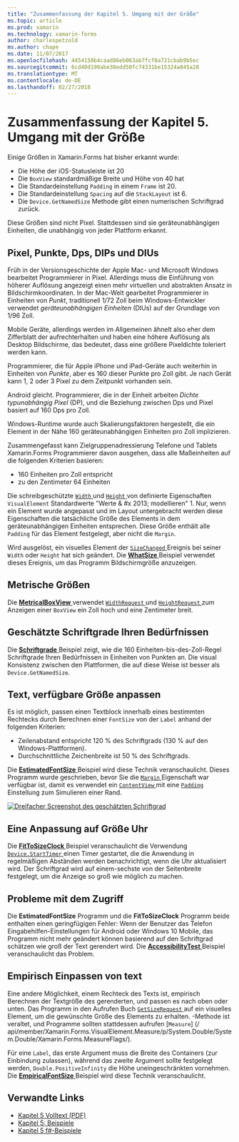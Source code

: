 ```yaml
---
title: "Zusammenfassung der Kapitel 5. Umgang mit der Größe"
ms.topic: article
ms.prod: xamarin
ms.technology: xamarin-forms
author: charlespetzold
ms.author: chape
ms.date: 11/07/2017
ms.openlocfilehash: 4454150b4caad86eb063ab7fcf8a721cbab9b5ec
ms.sourcegitcommit: 6cd40d190abe38edd50fc74331be15324a845a28
ms.translationtype: MT
ms.contentlocale: de-DE
ms.lasthandoff: 02/27/2018
---
```

# <a name="summary-of-chapter-5-dealing-with-sizes"></a>Zusammenfassung der Kapitel 5. Umgang mit der Größe

Einige Größen in Xamarin.Forms hat bisher erkannt wurde:

- Die Höhe der iOS-Statusleiste ist 20
- Die `BoxView` standardmäßige Breite und Höhe von 40 hat
- Die Standardeinstellung `Padding` in einem `Frame` ist 20.
- Die Standardeinstellung `Spacing` auf die `StackLayout` ist 6.
- Die `Device.GetNamedSize` Methode gibt einen numerischen Schriftgrad zurück.

Diese Größen sind nicht Pixel. Stattdessen sind sie geräteunabhängigen Einheiten, die unabhängig von jeder Plattform erkannt.

## <a name="pixels-points-dps-dips-and-dius"></a>Pixel, Punkte, Dps, DIPs und DIUs

Früh in der Versionsgeschichte der Apple Mac- und Microsoft Windows bearbeitet Programmierer in Pixel. Allerdings muss die Einführung von höherer Auflösung angezeigt einen mehr virtuellen und abstrakten Ansatz in Bildschirmkoordinaten. In der Mac-Welt gearbeitet Programmierer in Einheiten von *Punkt*, traditionell 1/72 Zoll beim Windows-Entwickler verwendet *geräteunabhängigen Einheiten* (DIUs) auf der Grundlage von 1/96 Zoll.

Mobile Geräte, allerdings werden im Allgemeinen ähnelt also eher dem Zifferblatt der aufrechterhalten und haben eine höhere Auflösung als Desktop Bildschirme, das bedeutet, dass eine größere Pixeldichte toleriert werden kann.

Programmierer, die für Apple iPhone und iPad-Geräte auch weiterhin in Einheiten von *Punkte*, aber es 160 dieser Punkte pro Zoll gibt. Je nach Gerät kann 1, 2 oder 3 Pixel zu dem Zeitpunkt vorhanden sein.

Android gleicht. Programmierer, die in der Einheit arbeiten *Dichte typunabhängig Pixel* (DP), und die Beziehung zwischen Dps und Pixel basiert auf 160 Dps pro Zoll.

Windows-Runtime wurde auch Skalierungsfaktoren hergestellt, die ein Element in der Nähe 160 geräteunabhängigen Einheiten pro Zoll implizieren.

Zusammengefasst kann Zielgruppenadressierung Telefone und Tablets Xamarin.Forms Programmierer davon ausgehen, dass alle Maßeinheiten auf die folgenden Kriterien basieren:

- 160 Einheiten pro Zoll entspricht
- zu den Zentimeter 64 Einheiten

Die schreibgeschützte [ `Width` ](https://developer.xamarin.com/api/property/Xamarin.Forms.VisualElement.Width/) und [ `Height` ](https://developer.xamarin.com/api/property/Xamarin.Forms.VisualElement.Height/) von definierte Eigenschaften `VisualElement` Standardwerte "Werte & #x 2013; modellieren" 1. Nur, wenn ein Element wurde angepasst und im Layout untergebracht werden diese Eigenschaften die tatsächliche Größe des Elements in dem geräteunabhängigen Einheiten entsprechen. Diese Größe enthält alle `Padding` für das Element festgelegt, aber nicht die `Margin`.

Wird ausgelöst, ein visuelles Element der [ `SizeChanged` ](https://developer.xamarin.com/api/event/Xamarin.Forms.VisualElement.SizeChanged/) Ereignis bei seiner `Width` oder `Height` hat sich geändert. Die [ **WhatSize** ](https://github.com/xamarin/xamarin-forms-book-samples/tree/master/Chapter05/WhatSize) Beispiel verwendet dieses Ereignis, um das Programm Bildschirmgröße anzuzeigen.

## <a name="metrical-sizes"></a>Metrische Größen

Die [ **MetricalBoxView** ](https://github.com/xamarin/xamarin-forms-book-samples/tree/master/Chapter05/MetricalBoxView) verwendet [ `WidthRequest` ](https://developer.xamarin.com/api/property/Xamarin.Forms.VisualElement.WidthRequest/) und [ `HeightRequest` ](https://developer.xamarin.com/api/property/Xamarin.Forms.VisualElement.HeightRequest/) zum Anzeigen einer `BoxView` ein Zoll hoch und eine Zentimeter breit.

## <a name="estimated-font-sizes"></a>Geschätzte Schriftgrade Ihren Bedürfnissen

Die [ **Schriftgrade** ](https://github.com/xamarin/xamarin-forms-book-samples/tree/master/Chapter05/FontSizes) Beispiel zeigt, wie die 160 Einheiten-bis-des-Zoll-Regel Schriftgrade Ihren Bedürfnissen in Einheiten von Punkten an. Die visual Konsistenz zwischen den Plattformen, die auf diese Weise ist besser als `Device.GetNamedSize`.

## <a name="fitting-text-to-available-size"></a>Text, verfügbare Größe anpassen

Es ist möglich, passen einen Textblock innerhalb eines bestimmten Rechtecks durch Berechnen einer `FontSize` von der `Label` anhand der folgenden Kriterien:

- Zeilenabstand entspricht 120 % des Schriftgrads (130 % auf den Windows-Plattformen).
- Durchschnittliche Zeichenbreite ist 50 % des Schriftgrads.

Die [ **EstimatedFontSize** ](https://github.com/xamarin/xamarin-forms-book-samples/tree/master/Chapter05/EstimatedFontSize) Beispiel wird diese Technik veranschaulicht. Dieses Programm wurde geschrieben, bevor Sie die [ `Margin` ](https://developer.xamarin.com/api/property/Xamarin.Forms.View.Margin/) Eigenschaft war verfügbar ist, damit es verwendet ein [ `ContentView` ](https://developer.xamarin.com/api/type/Xamarin.Forms.ContentView/) mit eine [ `Padding` ](https://developer.xamarin.com/api/property/Xamarin.Forms.Layout.Padding/) Einstellung zum Simulieren einer Rand.

[![Dreifacher Screenshot des geschätzten Schriftgrad](images/ch05fg07-small.png ", verfügbare Größe des Texts")](images/ch05fg07-large.png "Text an verfügbare Größe anpassen")

## <a name="a-fit-to-size-clock"></a>Eine Anpassung auf Größe Uhr

Die [ **FitToSizeClock** ](https://github.com/xamarin/xamarin-forms-book-samples/tree/master/Chapter05/FitToSizeClock) Beispiel veranschaulicht die Verwendung [ `Device.StartTimer` ](https://developer.xamarin.com/api/member/Xamarin.Forms.Device.StartTimer/p/System.TimeSpan/System.Func%7BSystem.Boolean%7D/) einen Timer gestartet, die die Anwendung in regelmäßigen Abständen werden benachrichtigt, wenn die Uhr aktualisiert wird. Der Schriftgrad wird auf einem-sechste von der Seitenbreite festgelegt, um die Anzeige so groß wie möglich zu machen.

## <a name="accessibility-issues"></a>Probleme mit dem Zugriff

Die **EstimatedFontSize** Programm und die **FitToSizeClock** Programm beide enthalten einen geringfügigen Fehler: Wenn der Benutzer das Telefon Eingabehilfen-Einstellungen für Android oder Windows 10 Mobile, das Programm nicht mehr geändert können basierend auf den Schriftgrad schätzen wie groß der Text gerendert wird. Die [ **AccessibilityTest** ](https://github.com/xamarin/xamarin-forms-book-samples/tree/master/Chapter05/AccessibilityTest) Beispiel veranschaulicht das Problem.

## <a name="empirically-fitting-text"></a>Empirisch Einpassen von text

Eine andere Möglichkeit, einem Rechteck des Texts ist, empirisch Berechnen der Textgröße des gerenderten, und passen es nach oben oder unten. Das Programm in den Aufrufen Buch [ `GetSizeRequest` ](https://developer.xamarin.com/api/member/Xamarin.Forms.VisualElement.GetSizeRequest/p/System.Double/System.Double/) auf ein visuelles Element, um die gewünschte Größe des Elements zu erhalten. -Methode ist veraltet, und Programme sollten stattdessen aufrufen [`Measure`] (/ api/member/Xamarin.Forms.VisualElement.Measure/p/System.Double/System.Double/Xamarin.Forms.MeasureFlags/).

Für eine `Label`, das erste Argument muss die Breite des Containers (zur Einbindung zulassen), während das zweite Argument sollte festgelegt werden, `Double.PositiveInfinity` die Höhe uneingeschränkten vornehmen. Die [ **EmpiricalFontSize** ](https://github.com/xamarin/xamarin-forms-book-samples/tree/master/Chapter05/EmpiricalFontSize) Beispiel wird diese Technik veranschaulicht.



## <a name="related-links"></a>Verwandte Links

- [Kapitel 5 Volltext (PDF)](https://download.xamarin.com/developer/xamarin-forms-book/XamarinFormsBook-Ch05-Apr2016.pdf)
- [Kapitel 5: Beispiele](https://github.com/xamarin/xamarin-forms-book-samples/tree/master/Chapter05)
- [Kapitel 5 f#-Beispiele](https://github.com/xamarin/xamarin-forms-book-samples/tree/master/Chapter05/FS)
